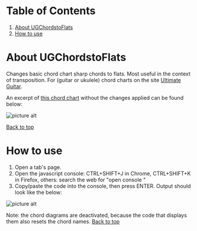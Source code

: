 # Table of Contents
1. [About UGChordstoFlats](#about-ugchordstoflats)
2. [How to use](#how-to-use)

# About UGChordstoFlats
Changes basic chord chart sharp chords to flats. Most useful in the context of transposition.
For (guitar or ukulele) chord charts on the site [Ultimate Guitar](www.ultimate-guitar.com/).

An excerpt of [this chord chart](https://tabs.ultimate-guitar.com/tab/pvris/whats_wrong_chords_2042995) without the changes applied can be found below:

![picture alt](https://i.imgur.com/hcqDIIh.png "Example of a chord chart formatted in the beta.")

[Back to top](#table-of-contents)

# How to use
1. Open a tab's page.
2. Open the javascript console: CTRL+SHIFT+J in Chrome, CTRL+SHIFT+K in Firefox, others: search the web for "open console <browser>" 
3. Copy/paste the code into the console, then press ENTER. Output should look like the below:

![picture alt](https://i.imgur.com/ekfpDOM.png "Example of a chord chart formatted in UG React, code run.")

Note: the chord diagrams are deactivated, because the code that displays them also resets the chord names.
[Back to top](#table-of-contents)
